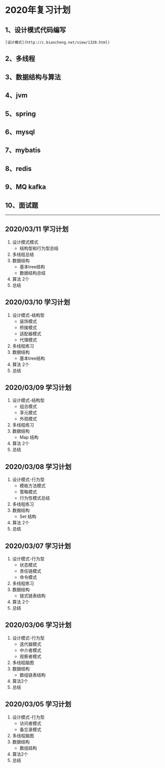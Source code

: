 # 2020年复习计划
## 1、设计模式代码编写 
    [设计模式](http://c.biancheng.net/view/1320.html)
## 2、多线程
## 3、数据结构与算法
## 4、jvm
## 5、spring
## 6、mysql
## 7、mybatis
## 8、redis
## 9、MQ kafka
## 10、面试题

--------------------------------------------------------------
## 2020/03/11 学习计划
 1. 设计模式模式
    * 结构型和行为型总结
 2. 多线程总结
 3. 数据结构 
    * 基本tree结构
    * 数据结构总结
 4. 算法 2个 
 5. 总结


## 2020/03/10 学习计划
 1. 设计模式-结构型
    * 装饰模式
    * 桥接模式
    * 适配器模式
    * 代理模式
 2. 多线程练习
 3. 数据结构 
    * 基本tree结构
 4. 算法 2个 
 5. 总结

## 2020/03/09 学习计划
 1. 设计模式-结构型
    * 组合模式
    * 享元模式
    * 外观模式
 2. 多线程练习
 3. 数据结构 
    * Map 结构
 4. 算法 2个 
 5. 总结
 
## 2020/03/08 学习计划
 1. 设计模式-行为型
    * 模板方法模式
    * 策略模式
    * 行为性模式总结
 2. 多线程练习
 3. 数据结构 
    * Set 结构
 4. 算法 2个 
 5. 总结

## 2020/03/07 学习计划
 1. 设计模式-行为型
    * 状态模式
    * 责任链模式
    * 命令模式
 2. 多线程练习
 3. 数据结构 
    * 链式链表结构
 4. 算法 2个 
 5. 总结

## 2020/03/06 学习计划
 1. 设计模式-行为型
    * 迭代器模式
    * 中介者模式
    * 观察者模式
 2. 多线程脑图
 3. 数据结构 
    * 数组链表结构
 4. 算法2个 
 5. 总结
    
## 2020/03/05 学习计划
 1. 设计模式-行为型
    * 访问者模式
    * 备忘录模式
 2. 多线程脑图
 3. 数据结构 
    * 数组结构
 4. 算法2个
 5. 总结


